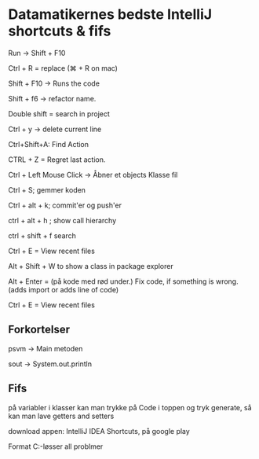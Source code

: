 # Datamatikernes bedste IntelliJ shortcuts & fifs

Run &rightarrow; Shift + F10 

Ctrl + R = replace (⌘ + R on mac)

Shift + F10 &rightarrow; Runs the code

Shift + f6 &rightarrow; refactor name.

Double shift = search in project

Ctrl + y &rightarrow; delete current line

Ctrl+Shift+A: Find Action

CTRL + Z = Regret last action.

Ctrl + Left Mouse Click &rightarrow; Åbner et objects Klasse fil

Ctrl + S; gemmer koden

Ctrl + alt + k; commit'er og push'er

ctrl + alt + h ; show call hierarchy

ctrl + shift + f	search

Ctrl + E = View recent files

Alt + Shift + W  to show a class in package explorer

Alt + Enter = (på kode med rød under.) Fix code, if something is wrong. (adds import or adds line of code)

Ctrl + E = View recent files


## Forkortelser 

psvm &rightarrow; Main metoden

sout &rightarrow; System.out.println

## Fifs

på variabler i klasser kan man trykke på Code i toppen og tryk generate, så kan man lave getters and setters

download appen: IntelliJ IDEA Shortcuts, på google play

Format C:-løsser all problmer 


